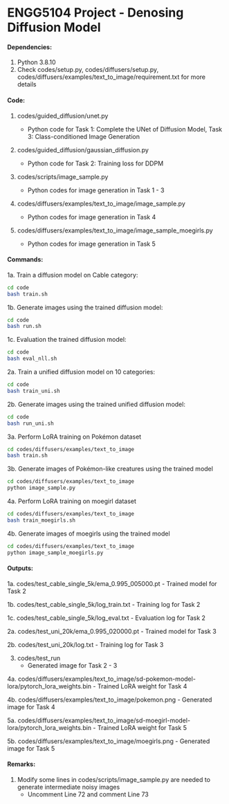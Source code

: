# ENGG5104 Project - Denosing Diffusion Model
#### Dependencies:
1. Python 3.8.10
2. Check codes/setup.py, codes/diffusers/setup.py, codes/diffusers/examples/text_to_image/requirement.txt for more details

#### Code:
1. codes/guided_diffusion/unet.py
    - Python code for Task 1: Complete the UNet of Diffusion Model, Task 3: Class-conditioned Image Generation

2. codes/guided_diffusion/gaussian_diffusion.py
    - Python code for Task 2: Training loss for DDPM

3. codes/scripts/image_sample.py
    - Python codes for image generation in Task 1 - 3

4. codes/diffusers/examples/text_to_image/image_sample.py
    - Python codes for image generation in Task 4

5. codes/diffusers/examples/text_to_image/image_sample_moegirls.py
    - Python codes for image generation in Task 5

#### Commands:
1a. Train a diffusion model on Cable category:
```bash
cd code
bash train.sh
```

1b. Generate images using the trained diffusion model:
```bash
cd code
bash run.sh
```

1c. Evaluation the trained diffusion model:
```bash
cd code
bash eval_nll.sh
```

2a. Train a unified diffusion model on 10 categories:
```bash
cd code
bash train_uni.sh
```

2b. Generate images using the trained unified diffusion model:
```bash
cd code
bash run_uni.sh
```

3a. Perform LoRA training on Pokémon dataset
```bash
cd codes/diffusers/examples/text_to_image
bash train.sh
```

3b. Generate images of Pokémon-like creatures using the trained model
```bash
cd codes/diffusers/examples/text_to_image
python image_sample.py
```

4a. Perform LoRA training on moegirl dataset
```bash
cd codes/diffusers/examples/text_to_image
bash train_moegirls.sh
```

4b. Generate images of moegirls using the trained model
```bash
cd codes/diffusers/examples/text_to_image
python image_sample_moegirls.py
```

#### Outputs:
1a. codes/test_cable_single_5k/ema_0.995_005000.pt
    - Trained model for Task 2

1b. codes/test_cable_single_5k/log_train.txt
    - Training log for Task 2

1c. codes/test_cable_single_5k/log_eval.txt
    - Evaluation log for Task 2

2a. codes/test_uni_20k/ema_0.995_020000.pt
    - Trained model for Task 3

2b. codes/test_uni_20k/log.txt
    - Training log for Task 3

3. codes/test_run
    - Generated image for Task 2 - 3

4a. codes/diffusers/examples/text_to_image/sd-pokemon-model-lora/pytorch_lora_weights.bin
    - Trained LoRA weight for Task 4

4b. codes/diffusers/examples/text_to_image/pokemon.png
    - Generated image for Task 4

5a. codes/diffusers/examples/text_to_image/sd-moegirl-model-lora/pytorch_lora_weights.bin
    - Trained LoRA weight for Task 5

5b. codes/diffusers/examples/text_to_image/moegirls.png
    - Generated image for Task 5

#### Remarks:
1. Modify some lines in codes/scripts/image_sample.py are needed to generate intermediate noisy images
    - Uncomment Line 72 and comment Line 73